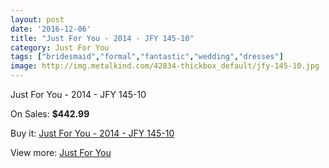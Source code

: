 ```yaml
---
layout: post
date: '2016-12-06'
title: "Just For You - 2014 - JFY 145-10"
category: Just For You
tags: ["bridesmaid","formal","fantastic","wedding","dresses"]
image: http://img.metalkind.com/42834-thickbox_default/jfy-145-10.jpg
---
```

Just For You - 2014 - JFY 145-10

On Sales: **$442.99**
<a href="https://www.metalkind.com/en/just-for-you/2202-jfy-145-10.html"><amp-img layout="responsive" width="600" height="600" src="//img.metalkind.com/42834-thickbox_default/jfy-145-10.jpg" alt="Just For You - 2014 - JFY 145-10 0" /></a>
<a href="https://www.metalkind.com/en/just-for-you/2202-jfy-145-10.html"><amp-img layout="responsive" width="600" height="600" src="//img.metalkind.com/42836-thickbox_default/jfy-145-10.jpg" alt="Just For You - 2014 - JFY 145-10 1" /></a>

Buy it: [Just For You - 2014 - JFY 145-10](https://www.metalkind.com/en/just-for-you/2202-jfy-145-10.html "Just For You - 2014 - JFY 145-10")

View more: [Just For You](https://www.metalkind.com/en/65-just-for-you "Just For You")